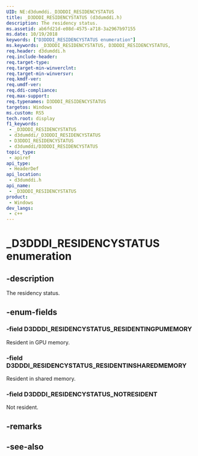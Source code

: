 ```yaml
---
UID: NE:d3dumddi._D3DDDI_RESIDENCYSTATUS
title: _D3DDDI_RESIDENCYSTATUS (d3dumddi.h)
description: The residency status.
ms.assetid: ab6fd21d-e08d-4575-a718-3a2967b97155
ms.date: 10/19/2018
keywords: ["D3DDDI_RESIDENCYSTATUS enumeration"]
ms.keywords: _D3DDDI_RESIDENCYSTATUS, D3DDDI_RESIDENCYSTATUS,
req.header: d3dumddi.h
req.include-header: 
req.target-type: 
req.target-min-winverclnt: 
req.target-min-winversvr: 
req.kmdf-ver: 
req.umdf-ver: 
req.ddi-compliance: 
req.max-support: 
req.typenames: D3DDDI_RESIDENCYSTATUS
targetos: Windows
ms.custom: RS5
tech.root: display
f1_keywords:
 - _D3DDDI_RESIDENCYSTATUS
 - d3dumddi/_D3DDDI_RESIDENCYSTATUS
 - D3DDDI_RESIDENCYSTATUS
 - d3dumddi/D3DDDI_RESIDENCYSTATUS
topic_type:
 - apiref
api_type:
 - HeaderDef
api_location:
 - d3dumddi.h
api_name:
 - _D3DDDI_RESIDENCYSTATUS
product:
 - Windows
dev_langs:
 - c++
---
```


# _D3DDDI_RESIDENCYSTATUS enumeration


## -description

The residency status.

## -enum-fields

### -field D3DDDI_RESIDENCYSTATUS_RESIDENTINGPUMEMORY

Resident in GPU memory.

### -field D3DDDI_RESIDENCYSTATUS_RESIDENTINSHAREDMEMORY

Resident in shared memory.

### -field D3DDDI_RESIDENCYSTATUS_NOTRESIDENT

Not resident.

## -remarks

## -see-also

